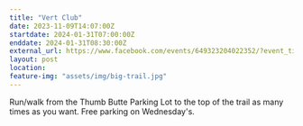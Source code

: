 ```yaml
---
title: "Vert Club"
date: 2023-11-09T14:07:00Z
startdate: 2024-01-31T07:00:00Z
enddate: 2024-01-31T08:30:00Z
external_url: https://www.facebook.com/events/649323204022352/?event_time_id=649324560688883
layout: post
location: 
feature-img: "assets/img/big-trail.jpg"
---
```


Run/walk from the Thumb Butte Parking Lot to the top of the trail as many times as you want.  Free parking on Wednesday's.<br>
  <br>
  
